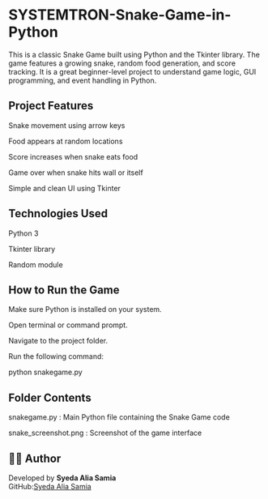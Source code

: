 # SYSTEMTRON-Snake-Game-in-Python


This is a classic Snake Game built using Python and the Tkinter library. The game features a growing snake, random food generation, and score tracking. It is a great beginner-level project to understand game logic, GUI programming, and event handling in Python.

## Project Features

Snake movement using arrow keys

Food appears at random locations

Score increases when snake eats food

Game over when snake hits wall or itself

Simple and clean UI using Tkinter

## Technologies Used

Python 3

Tkinter library

Random module

## How to Run the Game

Make sure Python is installed on your system.

Open terminal or command prompt.

Navigate to the project folder.

Run the following command:

python snakegame.py

## Folder Contents

snakegame.py : Main Python file containing the Snake Game code

snake_screenshot.png : Screenshot of the game interface

## 👨‍💻 Author

Developed by
**Syeda Alia Samia**  
GitHub:[Syeda Alia Samia](https://github.com/your-github-username)
